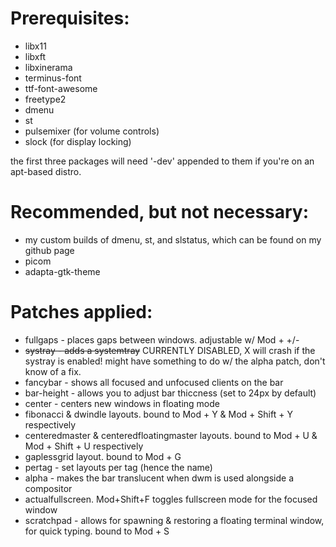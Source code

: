 # Prerequisites:
* libx11
* libxft
* libxinerama
* terminus-font
* ttf-font-awesome
* freetype2
* dmenu
* st
* pulsemixer (for volume controls)
* slock (for display locking)

the first three packages will need '-dev' appended to them if you're on an apt-based distro.

# Recommended, but not necessary:
* my custom builds of dmenu, st, and slstatus, which can be found on my github page
* picom
* adapta-gtk-theme

# Patches applied:
* fullgaps - places gaps between windows. adjustable w/ Mod + +/-
* ~~systray - adds a systemtray~~ CURRENTLY DISABLED, X will crash if the systray is enabled! might have something to do w/ the alpha patch, don't know of a fix.
* fancybar - shows all focused and unfocused clients on the bar
* bar-height - allows you to adjust bar thiccness (set to 24px by default) 
* center - centers new windows in floating mode
* fibonacci & dwindle layouts. bound to Mod + Y & Mod + Shift + Y respectively
* centeredmaster & centeredfloatingmaster layouts. bound to Mod + U & Mod + Shift + U respectively 
* gaplessgrid layout. bound to  Mod + G
* pertag - set layouts per tag (hence the name)
* alpha - makes the bar translucent when dwm is used alongside a compositor
* actualfullscreen. Mod+Shift+F toggles fullscreen mode for the focused window
* scratchpad - allows for spawning & restoring a floating terminal window, for quick typing. bound to Mod + S
